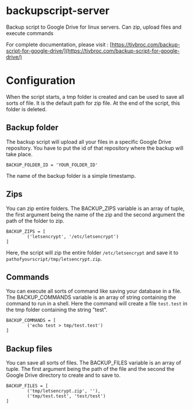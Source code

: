 # backupscript-server
Backup script to Google Drive for linux servers. Can zip, upload files and execute commands

For complete documentation, please visit : [https://tivbroc.com/backup-script-for-google-drive/](https://tivbroc.com/backup-script-for-google-drive/)

# Configuration

When the script starts, a tmp folder is created and can be used to save all sorts of file. It is the default path for zip file. At the end of the script, this folder is deleted.

## Backup folder

The backup script will upload all your files in a specific Google Drive repository. You have to put the id of that repository where the backup will take place.

```language-python
BACKUP_FOLDER_ID = 'YOUR_FOLDER_ID'
```
The name of the backup folder is a simple timestamp.

## Zips

You can zip entire folders. The BACKUP_ZIPS variable is an array of tuple, the first argument being the name of the zip and the second argument the path of the folder to zip.

```language-python
BACKUP_ZIPS = [
        ('letsencrypt', '/etc/letsencrypt')
]
```

Here, the script will zip the entire folder `/etc/letsencrypt` and save it to `pathofyourscript/tmp/letsencrypt.zip`.


## Commands

You can execute all sorts of command like saving your database in a file. The BACKUP_COMMANDS variable is an array of string containing the command to run in a shell. Here the command will create a file `test.test` in the tmp folder containing the string "test".


```language-python
BACKUP_COMMANDS = [
        ('echo test > tmp/test.test')
]
```

## Backup files

You can save all sorts of files. The BACKUP_FILES variable is an array of tuple. The first argument being the path of the file and the second the Google Drive directory to create and to save to.

```language-python
BACKUP_FILES = [
        ('tmp/letsencrypt.zip', ''),
        ('tmp/test.test', 'test/test')
]
```
